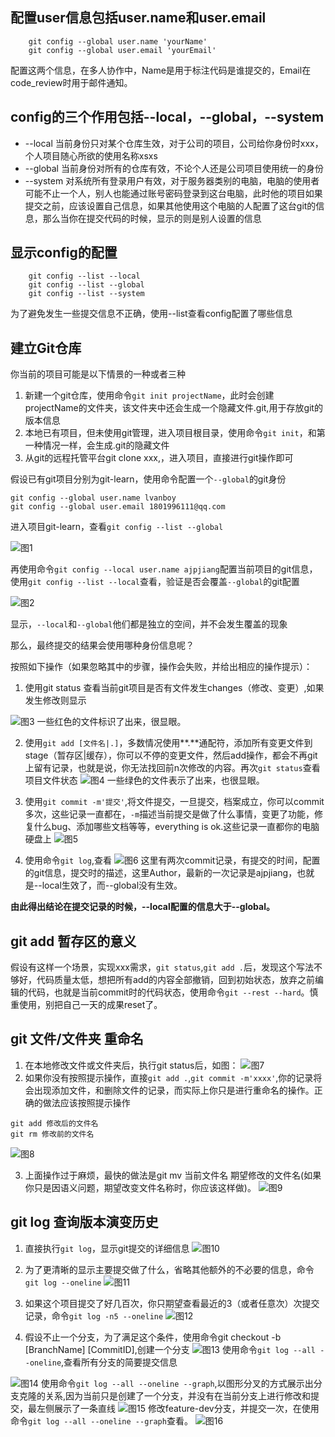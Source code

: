 

## 配置user信息包括user.name和user.email

```
    git config --global user.name 'yourName'
    git config --global user.email 'yourEmail'
```

配置这两个信息，在多人协作中，Name是用于标注代码是谁提交的，Email在code_review时用于邮件通知。

## config的三个作用包括--local，--global，--system
- --local 当前身份只对某个仓库生效，对于公司的项目，公司给你身份时xxx，个人项目随心所欲的使用名称xsxs
- --global 当前身份对所有的仓库有效，不论个人还是公司项目使用统一的身份
- --system 对系统所有登录用户有效，对于服务器类别的电脑，电脑的使用者可能不止一个人，别人也能通过账号密码登录到这台电脑，此时他的项目如果提交之前，应该设置自己信息，如果其他使用这个电脑的人配置了这台git的信息，那么当你在提交代码的时候，显示的则是别人设置的信息

## 显示config的配置
```
    git config --list --local
    git config --list --global
    git config --list --system
```
为了避免发生一些提交信息不正确，使用--list查看config配置了哪些信息


## 建立Git仓库
你当前的项目可能是以下情景的一种或者三种
1. 新建一个git仓库，使用命令`git init projectName`，此时会创建projectName的文件夹，该文件夹中还会生成一个隐藏文件.git,用于存放git的版本信息
2. 本地已有项目，但未使用git管理，进入项目根目录，使用命令`git init`，和第一种情况一样，会生成.git的隐藏文件
3. 从git的远程托管平台git clone xxx,，进入项目，直接进行git操作即可

假设已有git项目分别为git-learn，使用命令配置一个`--global`的git身份
```
git config --global user.name lvanboy
git config --global user.email 1801996111@qq.com
```
进入项目git-learn，查看`git config --list --global`

![图1](./shot-screen/01.png)

再使用命令`git config --local user.name ajpjiang`配置当前项目的git信息，使用`git config --list --local`查看，验证是否会覆盖`--global`的git配置

![图2](./shot-screen/02.png)

显示，`--local`和`--global`他们都是独立的空间，并不会发生覆盖的现象

那么，最终提交的结果会使用哪种身份信息呢？

按照如下操作（如果忽略其中的步骤，操作会失败，并给出相应的操作提示）：

1. 使用git status 查看当前git项目是否有文件发生changes（修改、变更）,如果发生修改则显示

![图3](./shot-screen/03.png)
一些红色的文件标识了出来，很显眼。

2. 使用`git add [文件名|.]`，多数情况使用**.**通配符，添加所有变更文件到stage（暂存区|缓存），你可以不停的变更文件，然后add操作，都会不再git上留有记录，也就是说，你无法找回前n次修改的内容。再次`git status`查看项目文件状态
![图4](./shot-screen/04.png)
一些绿色的文件表示了出来，也很显眼。

3. 使用`git commit -m'提交'`,将文件提交，一旦提交，档案成立，你可以commit多次，这些记录一直都在，`-m`描述当前提交是做了什么事情，变更了功能，修复什么bug、添加哪些文档等等，everything is ok.这些记录一直都你的电脑硬盘上
![图5](./shot-screen/05.png)

4. 使用命令`git log`,查看
![图6](./shot-screen/06.png)
这里有两次commit记录，有提交的时间，配置的git信息，提交时的描述，这里Author，最新的一次记录是ajpjiang，也就是--local生效了，而--global没有生效。

**由此得出结论在提交记录的时候，--local配置的信息大于--global。**



## git add 暂存区的意义
假设有这样一个场景，实现xxx需求，`git status`,`git add .`后，发现这个写法不够好，代码质量太低，想把所有add的内容全部撤销，回到初始状态，放弃之前编辑的代码，也就是当前commit时的代码状态，使用命令`git --rest --hard`。慎重使用，别把自己一天的成果reset了。
 

 ## git 文件/文件夹 重命名
1. 在本地修改文件或文件夹后，执行git status后，如图：
![图7](./shot-screen/07.png)
2. 如果你没有按照提示操作，直接`git add .`,`git commit -m'xxxx'`,你的记录将会出现添加文件，和删除文件的记录，而实际上你只是进行重命名的操作。正确的做法应该按照提示操作
```
git add 修改后的文件名
git rm 修改前的文件名
```
![图8](./shot-screen/08.png)

3. 上面操作过于麻烦，最快的做法是git mv 当前文件名  期望修改的文件名(如果你只是因语义问题，期望改变文件名称时，你应该这样做)。
![图9](./shot-screen/09.png)



## git log 查询版本演变历史
1. 直接执行`git log`，显示git提交的详细信息
![图10](./shot-screen/10.png)

2. 为了更清晰的显示主要提交做了什么，省略其他额外的不必要的信息，命令`git log --oneline`
![图11](./shot-screen/11.png)

3. 如果这个项目提交了好几百次，你只期望查看最近的3（或者任意次）次提交记录，命令`git log -n5 --oneline`
![图12](./shot-screen/12.png)

4. 假设不止一个分支，为了满足这个条件，使用命令git checkout -b [BranchName] [CommitID],创建一个分支
![图13](./shot-screen/13.png)
使用命令`git log --all --oneline`,查看所有分支的简要提交信息

![图14](./shot-screen/14.png)
使用命令`git log --all --oneline --graph`,以图形分叉的方式展示出分支克隆的关系,因为当前只是创建了一个分支，并没有在当前分支上进行修改和提交，最左侧展示了一条直线
![图15](./shot-screen/15.png)
修改feature-dev分支，并提交一次，在使用命令`git log --all --oneline --graph`查看。
![图16](./shot-screen/16.png)


